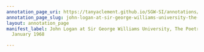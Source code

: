 ```yaml
---
annotation_page_uri: https://tanyaclement.github.io/SGW-SI/annotations/john-logan-at-sir-george-williams-university-the-poetry-series-26-january-1968-canvas-1-audience.json
annotation_page_slug: john-logan-at-sir-george-williams-university-the-poetry-series-26-january-1968-canvas-1-audience
layout: annotation_page
manifest_label: John Logan at Sir George Williams University, The Poetry Series, 26
  January 1968

---
```

